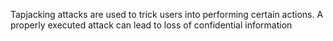 
Tapjacking attacks are used to trick users into performing certain actions. A properly executed attack can lead to loss of confidential information
